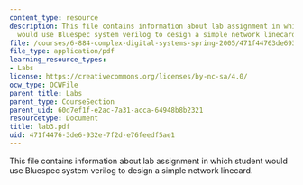 ```yaml
---
content_type: resource
description: This file contains information about lab assignment in which student
  would use Bluespec system verilog to design a simple network linecard.
file: /courses/6-884-complex-digital-systems-spring-2005/471f44763de6932e7f2de76feedf5ae1_lab3.pdf
file_type: application/pdf
learning_resource_types:
- Labs
license: https://creativecommons.org/licenses/by-nc-sa/4.0/
ocw_type: OCWFile
parent_title: Labs
parent_type: CourseSection
parent_uid: 60d7ef1f-e2ac-7a31-acca-64948b8b2321
resourcetype: Document
title: lab3.pdf
uid: 471f4476-3de6-932e-7f2d-e76feedf5ae1
---
```

This file contains information about lab assignment in which student would use Bluespec system verilog to design a simple network linecard.